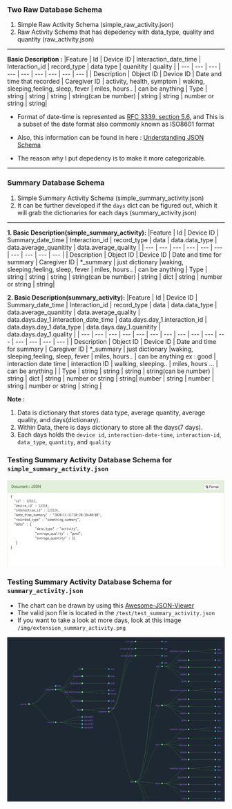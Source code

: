 ### Two Raw Database Schema
1. Simple Raw Activity Schema (simple_raw_activity.json)
2. Raw Activity Schema that has depedency with data_type, quality and quantity (raw_activity.json)
----
**Basic Description :** 
|Feature      |       Id      | Device ID | Interaction_date_time       | Interaction_id | record_type             | data type | quanitity | quality |
| ---         |      ---      | ---       | ---                         |      ---       |   ---                     | ---       | ---       | ---     |
| Description | Object ID     | Device ID | Date and time that recorded | Caregiver ID   | activity, health, symptom | waking, sleeping,feeling, sleep, fever | miles, hours.. | can be anything 
| Type        | string       | string | string | string(can be number) | string | string | number or string | string|

* Format of date-time is represented as [RFC 3339, section 5.6](https://json-schema.org/draft/2019-09/json-schema-validation.html), and This is a subset of the date format also commonly known as ISO8601 format

* Also, this information can be found in here : [Understanding JSON Schema](https://json-schema.org/understanding-json-schema/UnderstandingJSONSchema.pdf)

* The reason why I put depedency is to make it more categorizable.

----
### Summary Database Schema
1. Simple Summary Activity Schema (simple_summary_activity.json)
2. It can be further developed if the ``days`` dict can be figured out, which it will grab the dictionaries for each days (summary_activity.json)
----

**1. Basic Description(simple_summary_activity):**
|Feature      |       Id      | Device ID | Summary_date_time       | Interaction_id | record_type             | data  | data.data_type | data.average_quanitity | data.average_quality |
| ---         |      ---      | ---       | ---                     |      ---       |   ---                     | ---       | ---       | ---     | --- |
| Description | Object ID     | Device ID | Date and time for summary | Caregiver ID   | *_summary | just dictionary |waking, sleeping,feeling, sleep, fever | miles, hours.. | can be anything 
| Type        | string       | string | string | string(can be number) | string | dict | string | number or string | string|

**2. Basic Description(summary_activity):**
|Feature      |       Id      | Device ID | Summary_date_time       | Interaction_id | record_type             | data  | data.data_type | data.average_quanitity | data.average_quality  | data.days.day_1.interaction_date_time | data.days.day_1.interaction_id | data.days.day_1.data_type | data.days.day_1.quanitity | data.days.day_1.quality |
| ---         |      ---      | ---                     |      ---       |   ---                     | ---       | ---       | ---     | --- | --- | --- | --- | --- | --- | --- |
| Description | Object ID     | Device ID | Date and time for summary | Caregiver ID   | *_summary | just dictionary |waking, sleeping,feeling, sleep, fever | miles, hours.. | can be anything ex : good | interaction date time | interaction ID | walking, sleeping.. | miles, hours ... | can be anything |
| Type        | string       | string | string | string(can be number) | string | dict | string | number or string | string| number | string | number | string | number or string | string |

**Note :**
1. Data is dictionary that stores data type, average quantity, average quality, and days(dictionary).
2. Within Data, there is days dictionary to store all the days(7 days).
3. Each days holds the ``device id``, ``interaction-date-time``, ``interaction-id``, ``data_type``, ``quantity``, and ``quality``

### Testing Summary Activity Database Schema for ``simple_summary_activity.json``
<p align = "center">
  <img src="./img/test.png" width = "700" height = "200" >
</p>

### Testing Summary Activity Database Schema for ``summary_activity.json``
* The chart can be drawn by using this [Awesome-JSON-Viewer](https://github.com/rbrahul/Awesome-JSON-Viewer)
* The valid json file is located in the ``/test/test_summary_activity.json``
* If you want to take a look at more days, look at this image ``/img/extension_summary_activity.png``
<p align = "center">
  <img src="./img/summary_activity.png" width = "600" height = "380" >
</p>
